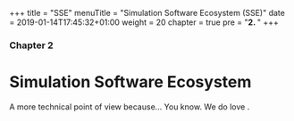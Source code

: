 +++
title = "SSE"
menuTitle = "Simulation Software Ecosystem (SSE)"
date = 2019-01-14T17:45:32+01:00
weight = 20
chapter = true
pre = "<b>2. </b>"
+++

### Chapter 2

# Simulation Software Ecosystem

A more technical point of view because... You know. We do love <i class='fas fa-laptop-code'></i> .
